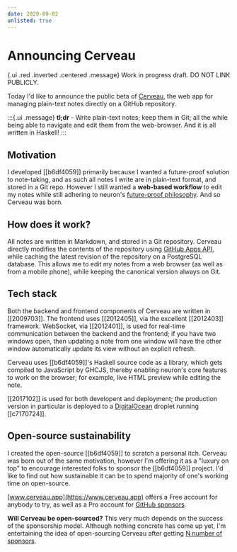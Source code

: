 ```yaml
---
date: 2020-09-02
unlisted: true
---
```


# Announcing Cerveau

{.ui .red .inverted .centered .message}
Work in progress draft. DO NOT LINK PUBLICLY.

Today I'd like to announce the public beta of [Cerveau](https://www.cerveau.app), the web app for managing plain-text notes directly on a GitHub repository.

:::{.ui .message}
**tl;dr** - Write plain-text notes; keep them in Git; all the while being able to navigate and edit them from the web-browser. And it is all written in Haskell!
:::

## Motivation

I developed [[b6df4059]] primarily because I wanted a future-proof solution to note-taking, and as such all notes I write are in plain-text format, and stored in a Git repo. However I still wanted a **web-based workflow** to edit my notes while still adhering to neuron's [future-proof philosophy](https://neuron.zettel.page/6f0f0bcc.html). And so Cerveau was born.

## How does it work?

All notes are written in Markdown, and stored in a Git repository. Cerveau directly modifies the contents of the repository using [GitHub Apps API](https://developer.github.com/apps/), while caching the latest revision of the repository on a PostgreSQL database. This allows me to edit my notes from a web browser (as well as from a mobile phone), while keeping the canonical version always on Git.

## Tech stack

Both the backend and frontend components of Cerveau are written in [[2009703]]. The frontend uses [[2012405]], via the excellent [[2012403]] framework. WebSocket, via [[2012401]], is used for real-time communication between the backend and the frontend; if you have two windows open, then updating a note from one window will have the other window automatically update its view without an explicit refresh.

Cerveau uses [[b6df4059]]'s Haskell source code as a library, which gets compiled to JavaScript by GHCJS, thereby enabling neuron's core features to work on the browser; for example, live HTML preview while editing the note.

[[2017102]] is used for both developent and deployment; the production version in particular is deployed to a [DigitalOcean](https://m.do.co/c/d19bbb4d33e8) droplet running [[c7170724]].

## Open-source sustainability

I created the open-source [[b6df4059]] to scratch a personal itch. Cerveau was born out of the same motivation, however I'm offering it as a "luxury on top" to encourage interested folks to sponsor the [[b6df4059]] project. I'd like to find out how sustainable it can be to spend majority of one's working time on open-source.

[www.cerveau.app](https://www.cerveau.app) offers a Free account for anybody to try, as well as a Pro account for [GitHub sponsors](https://github.com/sponsors/srid).

**Will Cerveau be open-sourced?** This very much depends on the success of the sponsorship model. Although nothing concrete has come up yet, I'm entertaining the idea of open-sourcing Cerveau after getting [N number of sponsors](https://twitter.com/availablegreen/status/1291162883125137408). 

